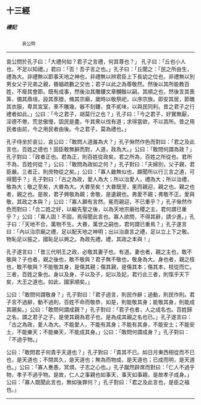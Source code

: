 

## 十三經

##### 禮記
　　　`哀公問`

* * *

哀公問於孔子曰：「大禮何如？君子之言禮，何其尊也？」
孔子曰：「丘也小人也，不足以知禮。」君曰：「否！吾子言之也。」孔子曰：「丘聞之：「民之所由生，禮為大。非禮無以節事天地之神也，非禮無以辨君臣上下長幼之位也，非禮無以別男女父子兄弟之親，昬姻疏數之交也；君子以此之為尊敬然。然後以其所能教百姓，不廢其會節。既有成事，然後治其雕鏤文章黼黻以嗣。其順之也，然後言其喪筭，備其鼎俎，設其豕腊，脩其宗廟，歲時以敬祭祀，以序宗族。即安其居，節醜其衣服，卑其宮室，車不雕幾，器不刻鏤，食不貳味，以與民同利。昔之君子之行禮者如此。」公曰：「今之君子，胡莫行之也？」孔子曰：「今之君子，好實無厭，淫德不倦，荒怠傲慢，固民是盡，午其衆以伐有道；求得當欲，不以其所。昔之用民者由前，今之用民者由後。今之君子，莫為禮也。」

孔子侍坐於哀公，哀公曰：「敢問人道誰為大？」孔子愀然作色而對曰：「君之及此言也，百姓之德也！固臣敢無辭而對，人道，政為大。」公曰：「敢問何謂為政？」孔子對曰：「政者正也。君為正，則百姓從政矣。君之所為，百姓之所從也。君所不為，百姓何從？」公曰：「敢問為政如之何？」孔子對曰：「夫婦別，父子親，君臣嚴。三者正，則庶物從之矣。」公曰：「寡人雖無似也，願聞所以行三言之道，可得聞乎？」孔子對曰：「古之為政，愛人為大；所以治愛人，禮為大；所以治禮，敬為大；敬之至矣，大昬為大。大昬至矣！大昬既至，冕而親迎，親之也。親之也者，親之也。是故，君子興敬為親；舍敬，是遺親也。弗愛不親；弗敬不正。愛與敬，其政之本與？」公曰：「寡人願有言然。冕而親迎，不已重乎？」孔子愀然作色而對曰：「合二姓之好，以繼先聖之後，以為天地宗廟社稷之主，君何謂已重乎？」公曰：「寡人固！不固，焉得聞此言也。寡人欲問，不得其辭，請少進。」孔子曰：「天地不合，萬物不生。大昬，萬世之嗣也，君何謂已重焉？」孔子遂言曰：「內以治宗廟之禮，足以配天地之神明；出以治直言之禮，足以立上下之敬。物恥足以振之，國恥足以興之。為政先禮。禮，其政之本與！」

孔子遂言曰：「昔三代明王之政，必敬其妻子也，有道。妻也者，親之主也，敢不敬與？子也者，親之後也，敢不敬與？君子無不敬也，敬身為大。身也者，親之枝也，敢不敬與？不能敬其身，是傷其親；傷其親，是傷其本；傷其本，枝從而亡。三者，百姓之象也。身以及身，子以及子，妃以及妃，君行此三者，則愾乎天下矣，大王之道也。如此，國家順矣。」

公曰：「敢問何謂敬身？」孔子對曰：「君子過言，則民作辭；過動，則民作則。君子言不過辭，動不過則，百姓不命而敬恭，如是，則能敬其身；能敬其身，則能成其親矣。」公曰：「敢問何謂成親？」孔子對曰：「君子也者，人之成名也。百姓歸之名，謂之君子之子。是使其親為君子也，是為成其親之名也已。」孔子遂言曰：「古之為政，愛人為大。不能愛人，不能有其身；不能有其身，不能安土；不能安土，不能樂天；不能樂天，不能成其身。」公曰：「敢問何謂成身？」孔子對曰：「不過乎物。」

公曰：「敢問君子何貴乎天道也？」孔子對曰：「貴其不已。如日月東西相從而不已也，是天道也；不閉其久，是天道也；無為而物成，是天道也；已成而明，是天道也。」公曰：「寡人惷愚，冥煩，子志之心也。」孔子蹴然辟席而對曰：「仁人不過乎物，孝子不過乎物。是故，仁人之事親也如事天，事天如事親，是故孝子成身。」公曰：「寡人既聞此言也，無如後罪何？」孔子對曰：「君之及此言也，是臣之福也。」

* * *

